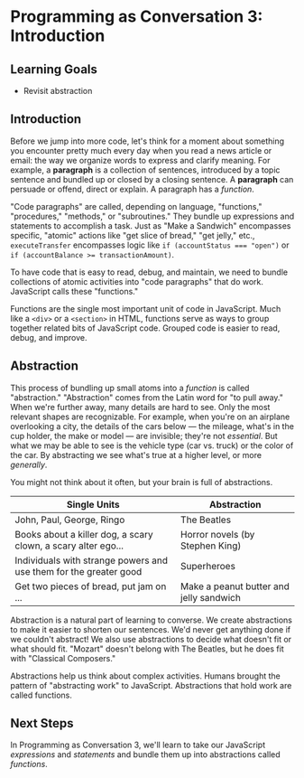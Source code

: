 # Programming as Conversation 3: Introduction

## Learning Goals

* Revisit abstraction

## Introduction

Before we jump into more code, let's think for a moment about something you
encounter pretty much every day when you read a news article or email: the way
we organize words to express and clarify meaning. For example, a **paragraph**
is a collection of sentences, introduced by a topic sentence and bundled up or
closed by a closing sentence. A **paragraph** can persuade or offend, direct or
explain. A paragraph has a _function_.

"Code paragraphs" are called, depending on language, "functions," "procedures,"
"methods," or "subroutines." They bundle up expressions and statements to
accomplish a task. Just as "Make a Sandwich" encompasses specific, "atomic"
actions like "get slice of bread," "get jelly," etc., `executeTransfer`
encompasses logic like `if (accountStatus === "open")` or `if (accountBalance >=
transactionAmount)`.

To have code that is easy to read, debug, and maintain, we need to bundle
collections of atomic activities into "code paragraphs" that do work. JavaScript
calls these "functions." 

Functions are the single most important unit of code in JavaScript. Much like a `<div>` or a `<section>` in HTML, functions serve as ways to group together related bits of JavaScript code. Grouped code is easier to read, debug, and improve.

## Abstraction

This process of bundling up small atoms into a _function_ is called
"abstraction." "Abstraction" comes from the Latin word for "to pull away." When
we're further away, many details are hard to see. Only the most relevant shapes
are recognizable. For example, when you're on an airplane overlooking a city,
the details of the cars below — the mileage, what's in the cup holder, the
make or model — are invisible; they're not _essential_. But what we may be
able to see is the vehicle type (car vs. truck) or the color of the car. By
abstracting we see what's true at a higher level, or more _generally_.

 You might not think about it often, but your brain is full of abstractions.

| Single Units                                                      | Abstraction                             |
| ----------------------------------------------------------------- | --------------------------------------- |
| John, Paul, George, Ringo                                         | The Beatles                             |
| Books about a killer dog, a scary clown, a scary alter ego...     | Horror novels (by Stephen King)         |
| Individuals with strange powers and use them for the greater good | Superheroes                             |
| Get two pieces of bread, put jam on ...                           | Make a peanut butter and jelly sandwich |


Abstraction is a natural part of learning to converse. We create abstractions to make it easier to shorten our sentences. We'd never get anything done if we couldn't abstract! We also use abstractions to decide what doesn't fit or what should fit. "Mozart" doesn't belong with The Beatles, but he does fit with "Classical Composers."

Abstractions help us think about complex activities. Humans brought the pattern of "abstracting work" to JavaScript. Abstractions that hold work are called functions.

## Next Steps

In Programming as Conversation 3, we'll learn to take our JavaScript
_expressions_ and _statements_ and bundle them up into abstractions called
_functions_.